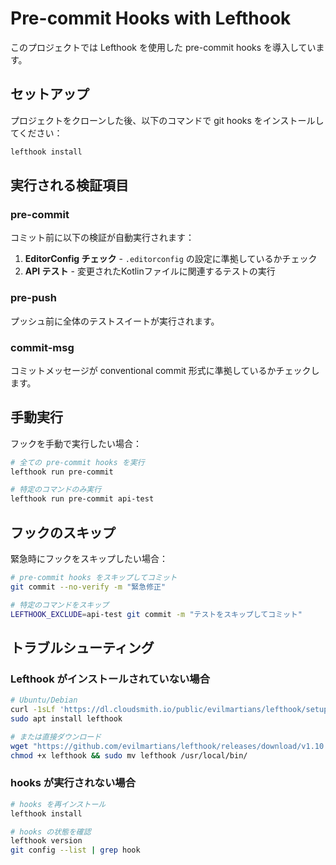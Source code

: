 # Pre-commit Hooks with Lefthook

このプロジェクトでは Lefthook を使用した pre-commit hooks を導入しています。

## セットアップ

プロジェクトをクローンした後、以下のコマンドで git hooks をインストールしてください：

```bash
lefthook install
```

## 実行される検証項目

### pre-commit

コミット前に以下の検証が自動実行されます：

1. **EditorConfig チェック** - `.editorconfig` の設定に準拠しているかチェック
2. **API テスト** - 変更されたKotlinファイルに関連するテストの実行

### pre-push

プッシュ前に全体のテストスイートが実行されます。

### commit-msg

コミットメッセージが conventional commit 形式に準拠しているかチェックします。

## 手動実行

フックを手動で実行したい場合：

```bash
# 全ての pre-commit hooks を実行
lefthook run pre-commit

# 特定のコマンドのみ実行
lefthook run pre-commit api-test
```

## フックのスキップ

緊急時にフックをスキップしたい場合：

```bash
# pre-commit hooks をスキップしてコミット
git commit --no-verify -m "緊急修正"

# 特定のコマンドをスキップ
LEFTHOOK_EXCLUDE=api-test git commit -m "テストをスキップしてコミット"
```

## トラブルシューティング

### Lefthook がインストールされていない場合

```bash
# Ubuntu/Debian
curl -1sLf 'https://dl.cloudsmith.io/public/evilmartians/lefthook/setup.deb.sh' | sudo -E bash
sudo apt install lefthook

# または直接ダウンロード
wget "https://github.com/evilmartians/lefthook/releases/download/v1.10.0/lefthook_1.10.0_Linux_x86_64" -O lefthook
chmod +x lefthook && sudo mv lefthook /usr/local/bin/
```

### hooks が実行されない場合

```bash
# hooks を再インストール
lefthook install

# hooks の状態を確認
lefthook version
git config --list | grep hook
```
